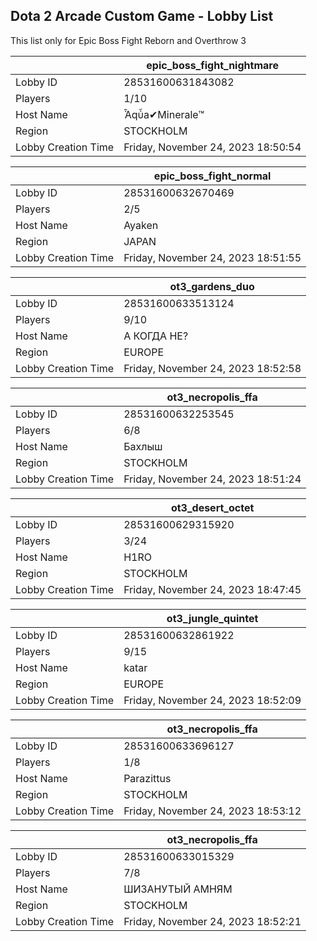 ## Dota 2 Arcade Custom Game - Lobby List

This list only for Epic Boss Fight Reborn and Overthrow 3

|  | epic_boss_fight_nightmare |
| ------ | ------ |
| Lobby ID | 28531600631843082 |
| Players | 1/10 |
| Host Name | Ἆqὖa✔Minerale™ |
| Region | STOCKHOLM |
| Lobby Creation Time | Friday, November 24, 2023 18:50:54 |


|  | epic_boss_fight_normal |
| ------ | ------ |
| Lobby ID | 28531600632670469 |
| Players | 2/5 |
| Host Name | Ayaken |
| Region | JAPAN |
| Lobby Creation Time | Friday, November 24, 2023 18:51:55 |


|  | ot3_gardens_duo |
| ------ | ------ |
| Lobby ID | 28531600633513124 |
| Players | 9/10 |
| Host Name | А КОГДА НЕ? |
| Region | EUROPE |
| Lobby Creation Time | Friday, November 24, 2023 18:52:58 |


|  | ot3_necropolis_ffa |
| ------ | ------ |
| Lobby ID | 28531600632253545 |
| Players | 6/8 |
| Host Name | Бахлыш |
| Region | STOCKHOLM |
| Lobby Creation Time | Friday, November 24, 2023 18:51:24 |


|  | ot3_desert_octet |
| ------ | ------ |
| Lobby ID | 28531600629315920 |
| Players | 3/24 |
| Host Name | H1RO |
| Region | STOCKHOLM |
| Lobby Creation Time | Friday, November 24, 2023 18:47:45 |


|  | ot3_jungle_quintet |
| ------ | ------ |
| Lobby ID | 28531600632861922 |
| Players | 9/15 |
| Host Name | katar |
| Region | EUROPE |
| Lobby Creation Time | Friday, November 24, 2023 18:52:09 |


|  | ot3_necropolis_ffa |
| ------ | ------ |
| Lobby ID | 28531600633696127 |
| Players | 1/8 |
| Host Name | Parazittus |
| Region | STOCKHOLM |
| Lobby Creation Time | Friday, November 24, 2023 18:53:12 |


|  | ot3_necropolis_ffa |
| ------ | ------ |
| Lobby ID | 28531600633015329 |
| Players | 7/8 |
| Host Name | ШИЗАНУТЫЙ АМНЯМ |
| Region | STOCKHOLM |
| Lobby Creation Time | Friday, November 24, 2023 18:52:21 |


